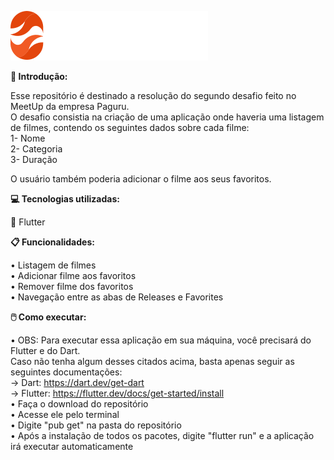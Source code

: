 ![logo](https://github.com/Levils114/Desafio02_Paguru/blob/master/lib/assets/logo.svg)

**🔎 Introdução:** 
  
  Esse repositório é destinado a resolução do segundo desafio feito no MeetUp da empresa Paguru.  
  O desafio consistia na criação de uma aplicação onde haveria uma listagem de filmes, contendo os seguintes dados sobre cada filme:  
  1- Nome  
  2- Categoria  
  3- Duração
  
  O usuário também poderia adicionar o filme aos seus favoritos.
  
**💻 Tecnologias utilizadas:**  
  
  🔷 Flutter
    
**📋 Funcionalidades:**  

  • Listagem de filmes    
  • Adicionar filme aos favoritos  
  • Remover filme dos favoritos  
  • Navegação entre as abas de Releases e Favorites
  
**🖱️ Como executar:**    
  
  • OBS: Para executar essa aplicação em sua máquina, você precisará do Flutter e do Dart.  
         Caso não tenha algum desses citados acima, basta apenas seguir as seguintes documentações:  
          -> Dart: https://dart.dev/get-dart  
          -> Flutter: https://flutter.dev/docs/get-started/install  
  • Faça o download do repositório  
  • Acesse ele pelo terminal  
  • Digite "pub get" na pasta do repositório  
  • Após a instalação de todos os pacotes, digite "flutter run" e a aplicação irá executar automaticamente  
  

